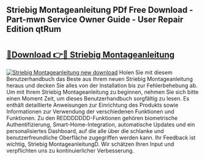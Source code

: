## Striebig Montageanleitung PDf Free Download - Part-mwn Service Owner Guide - User Repair Edition qtRum

# <h2><a href="http://df7tq4.blite.top/?on=Striebig+Montageanleitung">🔗Download 👉🔴 Striebig Montageanleitung</a></h2>

[![Striebig Montageanleitung new download](https://i.imgur.com/lujVjoI.png)](http://df7tq4.blite.top/?on=Striebig+Montageanleitung)
Holen Sie mit diesem Benutzerhandbuch das Beste aus Ihrem neuen Striebig Montageanleitung heraus und decken Sie alles von der Installation bis zur Fehlerbehebung ab. Um mit Ihrem Striebig Montageanleitung zu beginnen, nehmen Sie sich bitte einen Moment Zeit, um dieses Benutzerhandbuch sorgfältig zu lesen. Es enthält detaillierte Anweisungen zur Einrichtung des Produkts sowie Informationen zur Verwendung der verschiedenen Funktionen und Funktionen. Zu den REDDDDDDD-Funktionen gehören biometrische Authentifizierung, Smart-Home-Integration, automatische Updates und ein personalisiertes Dashboard, auf die alle über die schlanke und benutzerfreundliche Oberfläche zugegriffen werden kann. Ihr Feedback ist wichtig, Striebig MontageanleitungD. Wir schätzen Ihren Input und verpflichten uns zu kontinuierlicher Verbesserung.
